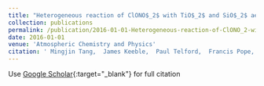 ```yaml
---
title: "Heterogeneous reaction of ClONO$_2$ with TiO$_2$ and SiO$_2$ aerosol particles: implications for stratospheric particle injection for climate engineering"
collection: publications
permalink: /publication/2016-01-01-Heterogeneous-reaction-of-ClONO_2-with-TiO_2-and-SiO_2-aerosol-particles-implications-for-stratospheric-particle-injection-for-climate-engineering
date: 2016-01-01
venue: 'Atmospheric Chemistry and Physics'
citation: ' Mingjin Tang,  James Keeble,  Paul Telford,  Francis Pope,  Peter Braesicke,  Paul Griffiths,  N Abraham,  James McGregor,  I Watson,  R Cox,  many others, &quot;Heterogeneous reaction of ClONO$_2$ with TiO$_2$ and SiO$_2$ aerosol particles: implications for stratospheric particle injection for climate engineering.&quot; Atmospheric Chemistry and Physics, 2016.'
---
```

Use [Google Scholar](https://scholar.google.com/scholar?q=Heterogeneous+reaction+of+ClONO$_2$+with+TiO$_2$+and+SiO$_2$+aerosol+particles:+implications+for+stratospheric+particle+injection+for+climate+engineering){:target="_blank"} for full citation